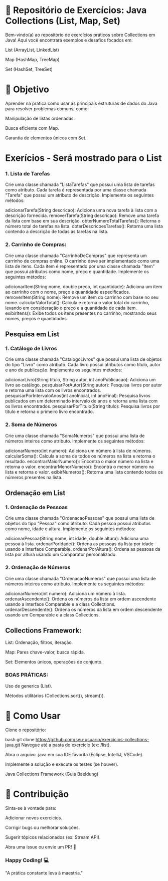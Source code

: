 # 📂 Repositório de Exercícios: Java Collections (List, Map, Set)
Bem-vindo(a) ao repositório de exercícios práticos sobre Collections em Java!
Aqui você encontrará exemplos e desafios focados em:

List (ArrayList, LinkedList)

Map (HashMap, TreeMap)

Set (HashSet, TreeSet)

# 🎯 Objetivo
Aprender na prática como usar as principais estruturas de dados do Java para resolver problemas comuns, como:

Manipulação de listas ordenadas.

Busca eficiente com Map.

Garantia de elementos únicos com Set.

# Exerícios - Será mostrado para o List
### 1. Lista de Tarefas
Crie uma classe chamada "ListaTarefas" que possui uma lista de tarefas como atributo. Cada tarefa é representada por uma classe chamada "Tarefa" que possui um atributo de descrição. Implemente os seguintes métodos:

adicionarTarefa(String descricao): Adiciona uma nova tarefa à lista com a descrição fornecida.
removerTarefa(String descricao): Remove uma tarefa da lista com base em sua descrição.
obterNumeroTotalTarefas(): Retorna o número total de tarefas na lista.
obterDescricoesTarefas(): Retorna uma lista contendo a descrição de todas as tarefas na lista.
### 2. Carrinho de Compras:
Crie uma classe chamada "CarrinhoDeCompras" que representa um carrinho de compras online. O carrinho deve ser implementado como uma lista de itens. Cada item é representado por uma classe chamada "Item" que possui atributos como nome, preço e quantidade. Implemente os seguintes métodos:

adicionarItem(String nome, double preco, int quantidade): Adiciona um item ao carrinho com o nome, preço e quantidade especificados.
removerItem(String nome): Remove um item do carrinho com base no seu nome.
calcularValorTotal(): Calcula e retorna o valor total do carrinho, levando em consideração o preço e a quantidade de cada item.
exibirItens(): Exibe todos os itens presentes no carrinho, mostrando seus nomes, preços e quantidades.

## Pesquisa em List
### 1. Catálogo de Livros
Crie uma classe chamada "CatalogoLivros" que possui uma lista de objetos do tipo "Livro" como atributo. Cada livro possui atributos como título, autor e ano de publicação. Implemente os seguintes métodos:

adicionarLivro(String titulo, String autor, int anoPublicacao): Adiciona um livro ao catálogo.
pesquisarPorAutor(String autor): Pesquisa livros por autor e retorna uma lista com os livros encontrados.
pesquisarPorIntervaloAnos(int anoInicial, int anoFinal): Pesquisa livros publicados em um determinado intervalo de anos e retorna uma lista com os livros encontrados.
pesquisarPorTitulo(String titulo): Pesquisa livros por título e retorna o primeiro livro encontrado.
### 2. Soma de Números
Crie uma classe chamada "SomaNumeros" que possui uma lista de números inteiros como atributo. Implemente os seguintes métodos:

adicionarNumero(int numero): Adiciona um número à lista de números.
calcularSoma(): Calcula a soma de todos os números na lista e retorna o resultado.
encontrarMaiorNumero(): Encontra o maior número na lista e retorna o valor.
encontrarMenorNumero(): Encontra o menor número na lista e retorna o valor.
exibirNumeros(): Retorna uma lista contendo todos os números presentes na lista.
## Ordenação em List
### 1. Ordenação de Pessoas
Crie uma classe chamada "OrdenacaoPessoas" que possui uma lista de objetos do tipo "Pessoa" como atributo. Cada pessoa possui atributos como nome, idade e altura. Implemente os seguintes métodos:

adicionarPessoa(String nome, int idade, double altura): Adiciona uma pessoa à lista.
ordenarPorIdade(): Ordena as pessoas da lista por idade usando a interface Comparable.
ordenarPorAltura(): Ordena as pessoas da lista por altura usando um Comparator personalizado.
### 2. Ordenação de Números
Crie uma classe chamada "OrdenacaoNumeros" que possui uma lista de números inteiros como atributo. Implemente os seguintes métodos:

adicionarNumero(int numero): Adiciona um número à lista.
ordenarAscendente(): Ordena os números da lista em ordem ascendente usando a interface Comparable e a class Collections.
ordenarDescendente(): Ordena os números da lista em ordem descendente usando um Comparable e a class Collections.

## Collections Framework:

List: Ordenação, filtros, iteração.

Map: Pares chave-valor, busca rápida.

Set: Elementos únicos, operações de conjunto.

### BOAS PRÁTICAS:

Uso de generics (List<String>).

Métodos utilitários (Collections.sort(), stream()).

# 📌 Como Usar
Clone o repositório:

bash
git clone https://github.com/seu-usuario/exercicios-collections-java.git
Navegue até a pasta do exercício (ex: /list).

Abra o arquivo .java em sua IDE favorita (Eclipse, IntelliJ, VSCode).

Implemente a solução e execute os testes (se houver).

Java Collections Framework (Guia Baeldung)

# 🤝 Contribuição
Sinta-se à vontade para:

Adicionar novos exercícios.

Corrigir bugs ou melhorar soluções.

Sugerir tópicos relacionados (ex: Stream API).

Abra uma issue ou envie um PR! 🚀

### Happy Coding! 💻
"A prática constante leva à maestria."